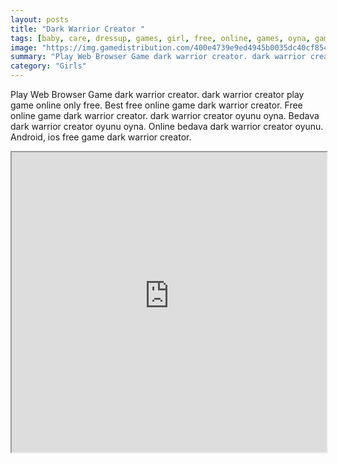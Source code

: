 ```yaml
---
layout: posts
title: "Dark Warrior Creator "
tags: [baby, care, dressup, games, girl, free, online, games, oyna, game, free, games, play, play, games]
image: "https://img.gamedistribution.com/400e4739e9ed4945b0035dc40cf854b9-512x512.jpeg"
summary: "Play Web Browser Game dark warrior creator. dark warrior creator play game online only free. Best free online game dark warrior creator. Free online game dark warrior creator. dark warrior creator oyunu oyna. Bedava dark warrior creator oyunu oyna. Online bedava dark warrior creator oyunu. Android, ios free game dark warrior creator."
category: "Girls"
---
```


Play Web Browser Game dark warrior creator. dark warrior creator play game online only free. Best free online game dark warrior creator. Free online game dark warrior creator. dark warrior creator oyunu oyna. Bedava dark warrior creator oyunu oyna. Online bedava dark warrior creator oyunu. Android, ios free game dark warrior creator.

<iframe width="100%" height="480px;" src="https://html5.gamedistribution.com/400e4739e9ed4945b0035dc40cf854b9/"></iframe>